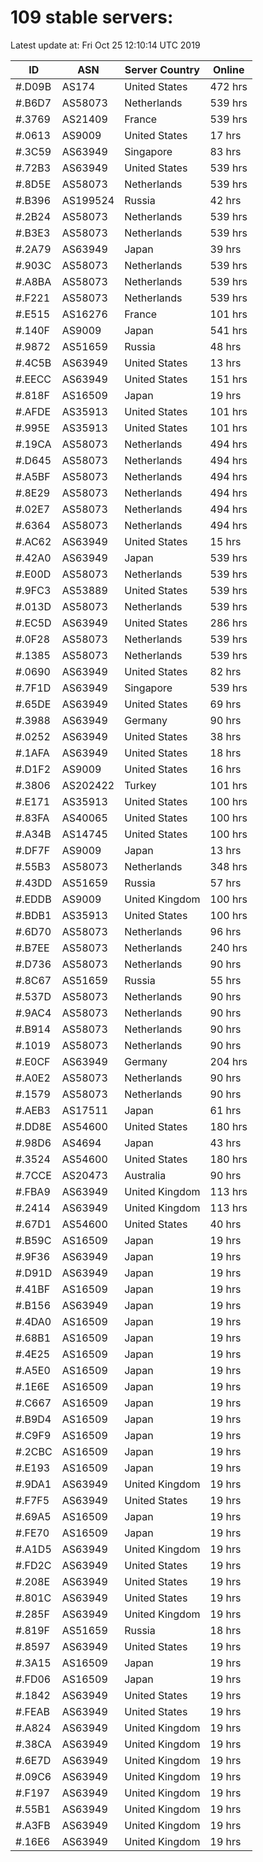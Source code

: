 # 109 stable servers:

Latest update at: Fri Oct 25 12:10:14 UTC 2019

| ID | ASN | Server Country | Online |
| -- | --- | -------------- | ------ |
| #.D09B | AS174 | United States | 472 hrs |
| #.B6D7 | AS58073 | Netherlands | 539 hrs |
| #.3769 | AS21409 | France | 539 hrs |
| #.0613 | AS9009 | United States | 17 hrs |
| #.3C59 | AS63949 | Singapore | 83 hrs |
| #.72B3 | AS63949 | United States | 539 hrs |
| #.8D5E | AS58073 | Netherlands | 539 hrs |
| #.B396 | AS199524 | Russia | 42 hrs |
| #.2B24 | AS58073 | Netherlands | 539 hrs |
| #.B3E3 | AS58073 | Netherlands | 539 hrs |
| #.2A79 | AS63949 | Japan | 39 hrs |
| #.903C | AS58073 | Netherlands | 539 hrs |
| #.A8BA | AS58073 | Netherlands | 539 hrs |
| #.F221 | AS58073 | Netherlands | 539 hrs |
| #.E515 | AS16276 | France | 101 hrs |
| #.140F | AS9009 | Japan | 541 hrs |
| #.9872 | AS51659 | Russia | 48 hrs |
| #.4C5B | AS63949 | United States | 13 hrs |
| #.EECC | AS63949 | United States | 151 hrs |
| #.818F | AS16509 | Japan | 19 hrs |
| #.AFDE | AS35913 | United States | 101 hrs |
| #.995E | AS35913 | United States | 101 hrs |
| #.19CA | AS58073 | Netherlands | 494 hrs |
| #.D645 | AS58073 | Netherlands | 494 hrs |
| #.A5BF | AS58073 | Netherlands | 494 hrs |
| #.8E29 | AS58073 | Netherlands | 494 hrs |
| #.02E7 | AS58073 | Netherlands | 494 hrs |
| #.6364 | AS58073 | Netherlands | 494 hrs |
| #.AC62 | AS63949 | United States | 15 hrs |
| #.42A0 | AS63949 | Japan | 539 hrs |
| #.E00D | AS58073 | Netherlands | 539 hrs |
| #.9FC3 | AS53889 | United States | 539 hrs |
| #.013D | AS58073 | Netherlands | 539 hrs |
| #.EC5D | AS63949 | United States | 286 hrs |
| #.0F28 | AS58073 | Netherlands | 539 hrs |
| #.1385 | AS58073 | Netherlands | 539 hrs |
| #.0690 | AS63949 | United States | 82 hrs |
| #.7F1D | AS63949 | Singapore | 539 hrs |
| #.65DE | AS63949 | United States | 69 hrs |
| #.3988 | AS63949 | Germany | 90 hrs |
| #.0252 | AS63949 | United States | 38 hrs |
| #.1AFA | AS63949 | United States | 18 hrs |
| #.D1F2 | AS9009 | United States | 16 hrs |
| #.3806 | AS202422 | Turkey | 101 hrs |
| #.E171 | AS35913 | United States | 100 hrs |
| #.83FA | AS40065 | United States | 100 hrs |
| #.A34B | AS14745 | United States | 100 hrs |
| #.DF7F | AS9009 | Japan | 13 hrs |
| #.55B3 | AS58073 | Netherlands | 348 hrs |
| #.43DD | AS51659 | Russia | 57 hrs |
| #.EDDB | AS9009 | United Kingdom | 100 hrs |
| #.BDB1 | AS35913 | United States | 100 hrs |
| #.6D70 | AS58073 | Netherlands | 96 hrs |
| #.B7EE | AS58073 | Netherlands | 240 hrs |
| #.D736 | AS58073 | Netherlands | 90 hrs |
| #.8C67 | AS51659 | Russia | 55 hrs |
| #.537D | AS58073 | Netherlands | 90 hrs |
| #.9AC4 | AS58073 | Netherlands | 90 hrs |
| #.B914 | AS58073 | Netherlands | 90 hrs |
| #.1019 | AS58073 | Netherlands | 90 hrs |
| #.E0CF | AS63949 | Germany | 204 hrs |
| #.A0E2 | AS58073 | Netherlands | 90 hrs |
| #.1579 | AS58073 | Netherlands | 90 hrs |
| #.AEB3 | AS17511 | Japan | 61 hrs |
| #.DD8E | AS54600 | United States | 180 hrs |
| #.98D6 | AS4694 | Japan | 43 hrs |
| #.3524 | AS54600 | United States | 180 hrs |
| #.7CCE | AS20473 | Australia | 90 hrs |
| #.FBA9 | AS63949 | United Kingdom | 113 hrs |
| #.2414 | AS63949 | United Kingdom | 113 hrs |
| #.67D1 | AS54600 | United States | 40 hrs |
| #.B59C | AS16509 | Japan | 19 hrs |
| #.9F36 | AS63949 | Japan | 19 hrs |
| #.D91D | AS63949 | Japan | 19 hrs |
| #.41BF | AS16509 | Japan | 19 hrs |
| #.B156 | AS63949 | Japan | 19 hrs |
| #.4DA0 | AS16509 | Japan | 19 hrs |
| #.68B1 | AS16509 | Japan | 19 hrs |
| #.4E25 | AS16509 | Japan | 19 hrs |
| #.A5E0 | AS16509 | Japan | 19 hrs |
| #.1E6E | AS16509 | Japan | 19 hrs |
| #.C667 | AS16509 | Japan | 19 hrs |
| #.B9D4 | AS16509 | Japan | 19 hrs |
| #.C9F9 | AS16509 | Japan | 19 hrs |
| #.2CBC | AS16509 | Japan | 19 hrs |
| #.E193 | AS16509 | Japan | 19 hrs |
| #.9DA1 | AS63949 | United Kingdom | 19 hrs |
| #.F7F5 | AS63949 | United States | 19 hrs |
| #.69A5 | AS16509 | Japan | 19 hrs |
| #.FE70 | AS16509 | Japan | 19 hrs |
| #.A1D5 | AS63949 | United Kingdom | 19 hrs |
| #.FD2C | AS63949 | United States | 19 hrs |
| #.208E | AS63949 | United States | 19 hrs |
| #.801C | AS63949 | United States | 19 hrs |
| #.285F | AS63949 | United Kingdom | 19 hrs |
| #.819F | AS51659 | Russia | 18 hrs |
| #.8597 | AS63949 | United States | 19 hrs |
| #.3A15 | AS16509 | Japan | 19 hrs |
| #.FD06 | AS16509 | Japan | 19 hrs |
| #.1842 | AS63949 | United States | 19 hrs |
| #.FEAB | AS63949 | United States | 19 hrs |
| #.A824 | AS63949 | United Kingdom | 19 hrs |
| #.38CA | AS63949 | United Kingdom | 19 hrs |
| #.6E7D | AS63949 | United Kingdom | 19 hrs |
| #.09C6 | AS63949 | United Kingdom | 19 hrs |
| #.F197 | AS63949 | United Kingdom | 19 hrs |
| #.55B1 | AS63949 | United Kingdom | 19 hrs |
| #.A3FB | AS63949 | United Kingdom | 19 hrs |
| #.16E6 | AS63949 | United Kingdom | 19 hrs |

